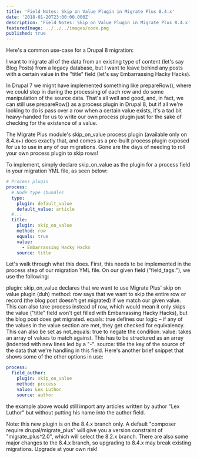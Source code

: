 ```yaml
---
title: 'Field Notes: Skip on Value Plugin in Migrate Plus 8.4.x'
date: '2018-01-20T23:00:00.000Z'
description: 'Field Notes: Skip on Value Plugin in Migrate Plus 8.4.x'
featuredImage: ../../../images/code.png
published: true
---
```


Here's a common use-case for a Drupal 8 migration:

I want to migrate all of the data from an existing type of content (let's say Blog Posts) from a legacy database, but I want to leave behind any posts with a certain value in the "title" field (let's say Embarrassing Hacky Hacks).

In Drupal 7 we might have implemented something like prepareRow(), where we could step in during the processing of each row and do some manipulation of the source data. That's all well and good, and, in fact, we can still use prepareRow() as a process plugin in Drupal 8, but if all we're looking to do is pass over a row when a certain value exists, it's a tad bit heavy-handed for us to write our own process plugin just for the sake of checking for the existence of a value.

The Migrate Plus module's skip_on_value process plugin (available only on 8.4.x+) does exactly that, and comes as a pre-built process plugin exposed for us to use in any of our migrations. Gone are the days of needing to roll your own process plugin to skip rows!

To implement, simply declare skip_on_value as the plugin for a process field in your migration YML file, as seen below:

```yaml
# Process plugin
process:
  # Node type (bundle)
  type:
    plugin: default_value
    default_value: article
  #...
  title:
    plugin: skip_on_value
    method: row
    equals: true
    value:
      - Embarrassing Hacky Hacks
    source: title
```

Let's walk through what this does. First, this needs to be implemented in the process step of our migration YML file. On our given field ("field_tags:"), we use the following:

plugin: skip_on_value declares that we want to use Migrate Plus' skip on value plugin (duh)
method: row says that we want to skip the entire row or record (the blog post doesn't get migrated) if we match our given value. This can also take process instead of row, which would mean it only skips the value ("title" field won't get filled with Embarrassing Hacky Hacks), but the blog post does get migrated.
equals: true defines our logic – if any of the values in the value section are met, they get checked for equivalency. This can also be set as not_equals: true to negate the condition.
value: takes an array of values to match against. This has to be structured as an array (indented with new lines led by a "-".
source: title the key of the source of the data that we're handling in this field.
Here's another brief snippet that shows some of the other options in use:

```yaml
process:
  field_author:
    plugin: skip_on_value
    method: process
    value: Lex Luthor
    source: author
```

the example above would still import any articles written by author "Lex Luthor" but without putting his name into the author field.

Note: this new plugin is on the 8.4.x branch only. A default "composer require drupal/migrate_plus" will give you a version constraint of "migrate_plus^2.0", which will select the 8.2.x branch. There are also some major changes to the 8.4.x branch, so upgrading to 8.4.x may break existing migrations. Upgrade at your own risk!
